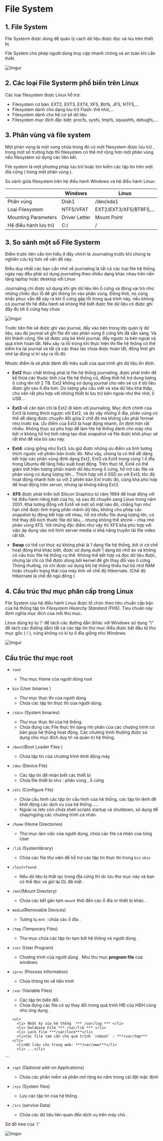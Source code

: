 # File System  

## 1. File System
File Systerm được dùng để quản lý cách dữ liệu được đọc và lưu trên thiết bị. 

File System cho phép người dùng truy cập nhanh chóng và an toàn khi cần thiết. 

![Imgur](https://i.imgur.com/pCw00v5.png)

## 2. Các loại File Systerm phổ biến trên Linux 

Các loại filesystem được Linux hỗ trợ: 
* Filesystem cơ bản: EXT2, EXT3, EXT4, XFS, Btrfs, JFS, NTFS,… 
* Filesystem dành cho dạng lưu trữ Flash: thẻ nhớ,… 
* Filesystem dành cho hệ cơ sở dữ liệu 
* Filesystem mục đích đặc biệt: procfs, sysfs, tmpfs, squashfs, debugfs,… 

## 3. Phân vùng và file system
Một phân vùng là một vùng chứa trong đó có một filesystem được lưu trữ , trong một số trường hợp thì filesystem có thể mở rộng hơn một phân vùng nếu filesystem sử dụng các liên kết.

File system là một phương pháp lưu trữ hoặc tìm kiếm các tập tin trên một đĩa cứng ( trong một phân vùng ).

So sánh giữa filesystem trên hệ điều hành Windows và hệ điều hành Linux:

||Windows|Linux| 
|---|---|---| 
|Phân vùng|Disk1|/dev/sda1| 
|Loại Filesystem|NTFS/VFAT|EXT2/EXT3/XFS/BTRFS,...| 
|Mounting Parameters|Driver Letter|Mount Point|
|Hệ điều hành lưu trữ|C:/|/| 

## 3. So sánh một số File Systerm   

Điểm trước tiên cần tìm hiểu ở đây chính là Journaling trước khi chúng ta nghiên cứu kỹ hơn về vấn đề này. 

Điều duy nhất các bạn cần nhớ về journaling là tất cả các loại file hệ thống ngày nay đều phải sử dụng journaling theo nhiều dạng khác nhau trên nền tảng laptop hoặc desktop với Linux 

Journaling chỉ được sử dụng khi ghi dữ liệu lên ổ cứng và đóng vai trò như những chiếc đục lỗ để ghi thông tin vào phân vùng. Đồng thời, nó cũng khắc phục vấn đề xảy ra khi ổ cứng gặp lỗi trong quá trình này, nếu không có journal thì hệ điều hành sẽ không thể biết được file dữ liệu có được ghi đầy đủ tới ổ cứng hay chưa

![Imgur](https://i.imgur.com/LLjtYM1.png) 

Trước tiên file sẽ được ghi vào journal, đẩy vào bên trong lớp quản lý dữ liệu, sau đó journal sẽ ghi file đó vào phân vùng ổ cứng khi đã sẵn sàng. Và khi thành công, file sẽ được xóa bỏ khỏi journal, đẩy ngược ra bên ngoài và quá trình hoàn tất. Nếu xảy ra lỗi trong khi thực hiện thì file hệ thống có thể kiểm tra lại journal và tất cả các thao tác chưa được hoàn tất, đồng thời ghi nhớ lại đúng vị trí xảy ra lỗi đó. 

Nhược điểm là sẽ phải đánh đổi hiệu suất của quá trình ghi dữ liệu ổn định. 

- **Ext2** thực chất không phải là file hệ thống journaling, được phát triển để kế thừa các thuộc tính của file hệ thống cũ, đồng thời hỗ trợ dung lượng ổ cứng lên tới 2 TB. Ext2 không sử dụng journal cho nên sẽ có ít dữ liệu được ghi vào ổ đĩa hơn. Do lượng yêu cầu viết và xóa dữ liệu khá thấp, cho nên rất phù hợp với những thiết bị lưu trữ bên ngoài như thẻ nhớ, ổ USB…

- **Ext3** về căn bản chỉ là Ext2 đi kèm với journaling. Mục đích chính của Ext3 là tương thích ngược với Ext2, và do vậy những ổ đĩa, phân vùng có thể dễ dàng được chuyển đổi giữa 2 chế độ mà không cần phải format như trước kia. Ưu điểm của Ext3 là hoạt động nhanh, ổn định hơn rất nhiều. Không thực sự phù hợp để làm file hệ thống dành cho máy chủ bởi vì không hỗ trợ tính năng tạo disk snapshot và file được khôi phục sẽ rất khó để xóa bỏ sau này. 

- **Ext4**: cũng giống như Ext3, lưu giữ được những ưu điểm và tính tương thích ngược với phiên bản trước đó. Như vậy, chúng ta có thể dễ dàng kết hợp các phân vùng định dạng Ext2, Ext3 và Ext4 trong cùng 1 ổ đĩa trong Ubuntu để tăng hiệu suất hoạt động. Trên thực tế, Ext4 có thể giảm bớt hiện tượng phân mảnh dữ liệu trong ổ cứng, hỗ trợ các file và phân vùng có dung lượng lớn... Thích hợp với ổ SSD so với Ext3, tốc độ hoạt động nhanh hơn so với 2 phiên bản Ext trước đó, cũng khá phù hợp để hoạt động trên server, nhưng lại không bằng Ext3.

- **XFS** được phát triển bởi Silicon Graphics từ năm 1994 để hoạt động với hệ điều hành riêng biệt của họ, và sau đó chuyển sang Linux trong năm 2001. Khá tương đồng với Ext4 về một số mặt nào đó, chẳng hạn như hạn chế được tình trạng phân mảnh dữ liệu, không cho phép các snapshot tự động kết hợp với nhau, hỗ trợ nhiều file dung lượng lớn, có thể thay đổi kích thước file dữ liệu... nhưng không thể shrink – chia nhỏ phân vùng XFS. Với những đặc điểm như vậy thì XFS khá phù hợp với việc áp dụng vào mô hình server media vì khả năng truyền tải file video rất tốt.

- **Swap** có thể coi thực sự không phải là 1 dạng file hệ thống, bởi vì cơ chế hoạt động khá khác biệt, được sử dụng dưới 1 dạng bộ nhớ ảo và không có cấu trúc file hệ thống cụ thể. Không thể kết hợp và đọc dữ liệu được, nhưng lại chỉ có thể được dùng bởi kernel để ghi thay đổi vào ổ cứng. Thông thường, nó chỉ được sử dụng khi hệ thống thiếu hụt bộ nhớ RAM hoặc chuyển trạng thái của máy tính về chế độ Hibernate.
(Chế độ Hibernate là chế độ ngủ đông )

## 4. Cấu trúc thư mục phân cấp trong Linux
File System của hệ điều hành Linux được tổ chức theo tiêu chuẩn cấp bậc của hệ thống tập tin *Filesystem Hỉearchy Standard (FHS)*. Tieu chuẩn này định nghĩa mục đích của mỗi thư mục.

Linux dùng ký tự ‘/’ để tách các đường dẫn (khác với Windows sử dụng “\” để tách các đường dẫn) tất cả các tập tin thư mục điều được bắt đầu từ thư mục gốc ( / ), cũng không có kí tự ổ đĩa giống như Windows.

![Imgur](https://imgur.com/IxsPPcE.png)
## Cấu trúc thư mục root
* `root`
  - Thư mục Home của người dùng root

* `bin` (User binaries )
   - Thư mục thực thi của người dùng
   - Chứa các tập tin thực thi của người dùng.

* `/sbin` (System binaries)
   - Thư mục thực thi của hệ thống. 
   - Chứa đựng các File thực thi dạng nhị phân của các chượng trình cơ bản giúp hệ thống hoạt động. Các chương trình thường được sử dụng cho mục đích duy trì và quản trị hệ thống.

* `/boot`(Boot Loader Files )
   - Chứa tập tin của chương trình khởi động máy 

* `/dev` (Device File)
   - Các tập tin để nhận biết các thiết bị
   - Chứa file thiết bị như : phân vùng , ổ cứng

* `/etc` (Configure File)
   - Chứa cấu hình các tập tin cấu hình của hệ thống, các tập tin lệnh để khởi động các dịch vụ của hệ thống……
   - Ngoài ra /etc còn chứa shell scripts startup và shutdown, sử dụng để chạy/ngừng các chương trình cá nhân.

* `/home` (Home Directories)
   - Thư mục làm việc của người dùng, chứa các file cá nhân của từng User

* `/lib` (Systemlibrary)
  * Chứa các file thư viện để hỗ trợ các tập tin thực thi trong `bin` `sbin`

* `/lost+found`  
   - Nếu dữ liệu bị thất lạc trong đĩa cứng thì dc lưu thư mục này và bạn có thể đọc và giữ lại DL đã mất .

* `/mnt`(Mount Directory)
   - Chứa các kết gán tạm `mount` thời đến các ổ đĩa or thiết bị khác .

* `media`(Removable Devices)
   - Tương tụ `mnt` : chứa các ổ đĩa .

* `/tmp` (Temporary Files)
   - Thư mục chứa các tập tin tạm bởi hệ thống và người dùng .

* `/usr` (User Program)
   - Chương trình của người dùng . Như thư mục **program file** của windows

* `/proc` (Process Information)
   - Chứa thông tin về tiến trình

* `/var` (Variable Files)
   - Các tập tin biến đổi .
   - Chứa đựng các file có sự thay đổi trong quá trình HĐ của HĐH cũng như ứng dụng .
 
 
  ```
  <ul>
    <li> Nhật ký của hệ thống  *** /var/log *** </li>
    <li> Database File *** /var/lib *** </li>
    <li> Lock file ***/var/lock***</li>
    <li>Các file tạm cần cho quá trình `reboot` : ***/var/tmp*** </li>
    <li>Dữ liệu cho trang web: ***/var/www***</li>
    <li> ...</li>
 </ul>
 ```

- `/opt` (Optional add-on Applications)
   - Chứa các phần mềm và phần mở rộng ko nằm trong cài đặt mặc định

- `/sys` (System files)
   - Lưu các tập tin của hệ thống .

- `/srv` (service Data)
   - Chứa các dữ liệu liên quan đến dịch vụ trên máy chủ .

Sơ đồ tree của '/'


![Imgur](https://i.imgur.com/LlGoZ7s.png)